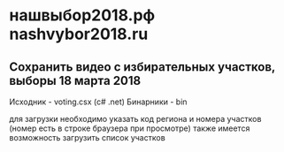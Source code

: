 # нашвыбор2018.рф nashvybor2018.ru

## Сохранить видео с избирательных участков, выборы 18 марта 2018

Исходник - voting.csx (c# .net)
Бинарники - bin

для загрузки необходимо указать код региона и номера участков (номер есть в строке браузера при просмотре)
также имеется возможность загрузить список участков

